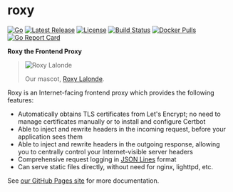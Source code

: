 # roxy

[![Go](https://img.shields.io/github/go-mod/go-version/chronos-tachyon/roxy?logo=go)](https://golang.org/)
[![Latest Release](https://img.shields.io/github/v/release/chronos-tachyon/roxy?logo=github&sort=semver)](https://github.com/chronos-tachyon/roxy/releases)
[![License](https://img.shields.io/github/license/chronos-tachyon/roxy?logo=apache)](https://opensource.org/licenses/Apache-2.0)
[![Build Status](https://img.shields.io/github/workflow/status/chronos-tachyon/roxy/Go?logo=github-actions)](https://github.com/chronos-tachyon/roxy/actions/workflows/go.yml)
[![Docker Pulls](https://img.shields.io/docker/pulls/chronostachyon/roxy?logo=docker)](https://hub.docker.com/r/chronostachyon/roxy)
[![Go Report Card](https://goreportcard.com/badge/github.com/chronos-tachyon/roxy)](https://goreportcard.com/report/github.com/chronos-tachyon/roxy)

**Roxy the Frontend Proxy**

> ![Roxy Lalonde](https://chronos-tachyon.net/img/roxy-lalonde.png)
> 
> Our mascot, [Roxy Lalonde](https://mspaintadventures.fandom.com/wiki/Roxy_Lalonde).

Roxy is an Internet-facing frontend proxy which provides the following
features:

* Automatically obtains TLS certificates from Let's Encrypt; no need to
  manage certificates manually or to install and configure Certbot
* Able to inject and rewrite headers in the incoming request, before your
  application sees them
* Able to inject and rewrite headers in the outgoing response, allowing you to
  centrally control your Internet-visible server headers
* Comprehensive request logging in [JSON Lines](https://jsonlines.org/) format
* Can serve static files directly, without need for nginx, lighttpd, etc.

See [our GitHub Pages site](https://chronos-tachyon.github.io/roxy/) for more
documentation.
